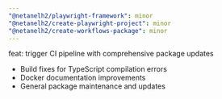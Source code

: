 ```yaml
---
"@netanelh2/playwright-framework": minor
"@netanelh2/create-playwright-project": minor
"@netanelh2/create-workflows-package": minor
---
```


feat: trigger CI pipeline with comprehensive package updates

- Build fixes for TypeScript compilation errors
- Docker documentation improvements
- General package maintenance and updates
